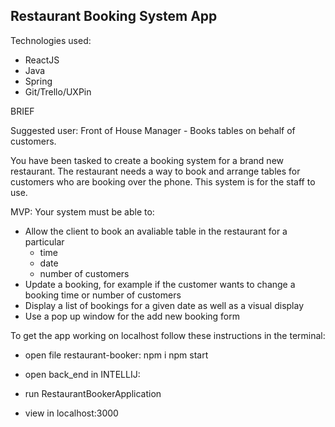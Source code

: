 Restaurant Booking System App
-

Technologies used: 
  - ReactJS
  - Java
  - Spring
  - Git/Trello/UXPin

BRIEF

Suggested user: Front of House Manager - Books tables on behalf of customers.

You have been tasked to create a booking system for a brand new restaurant. 
The restaurant needs a way to book and arrange tables for customers who are booking over the phone. 
This system is for the staff to use.

MVP:
Your system must be able to:

- Allow the client to book an avaliable table in the restaurant for a particular 
  * time 
  * date
  * number of customers
- Update a booking, for example if the customer wants to change a booking time or number of customers 
- Display a list of bookings for a given date as well as a visual display 
- Use a pop up window for the add new booking form 


To get the app working on localhost follow these instructions in the terminal:

 - open file restaurant-booker:
    npm i 
    npm start
    
 - open back_end in INTELLIJ:
  - run RestaurantBookerApplication
  
 - view in localhost:3000

